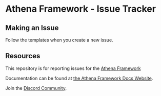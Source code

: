 # Athena Framework - Issue Tracker

## Making an Issue

Follow the templates when you create a new issue.

## Resources

This repository is for reporting issues for the [Athena Framework](https://athenaframework.com/)

Documentation can be found at [the Athena Framework Docs Website](https://docs.athenaframework.com/).

Join the [Discord Community](https://discord.com/invite/pZvbJmKN8Y).
